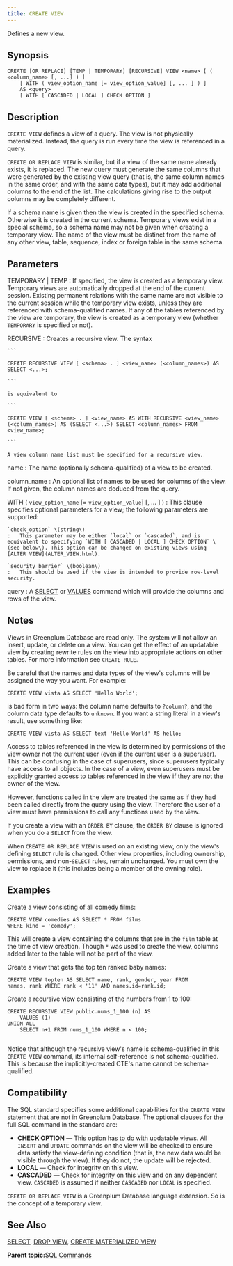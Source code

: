 ```yaml
---
title: CREATE VIEW 
---
```


Defines a new view.

## <a id="section2"></a>Synopsis 

``` {#sql_command_synopsis}
CREATE [OR REPLACE] [TEMP | TEMPORARY] [RECURSIVE] VIEW <name> [ ( <column_name> [, ...] ) ]
    [ WITH ( view_option_name [= view_option_value] [, ... ] ) ]
    AS <query>
    [ WITH [ CASCADED | LOCAL ] CHECK OPTION ]
```

## <a id="section3"></a>Description 

`CREATE VIEW` defines a view of a query. The view is not physically materialized. Instead, the query is run every time the view is referenced in a query.

`CREATE OR REPLACE VIEW` is similar, but if a view of the same name already exists, it is replaced. The new query must generate the same columns that were generated by the existing view query \(that is, the same column names in the same order, and with the same data types\), but it may add additional columns to the end of the list. The calculations giving rise to the output columns may be completely different.

If a schema name is given then the view is created in the specified schema. Otherwise it is created in the current schema. Temporary views exist in a special schema, so a schema name may not be given when creating a temporary view. The name of the view must be distinct from the name of any other view, table, sequence, index or foreign table in the same schema.

## <a id="section4"></a>Parameters 

TEMPORARY \| TEMP
:   If specified, the view is created as a temporary view. Temporary views are automatically dropped at the end of the current session. Existing permanent relations with the same name are not visible to the current session while the temporary view exists, unless they are referenced with schema-qualified names. If any of the tables referenced by the view are temporary, the view is created as a temporary view \(whether `TEMPORARY` is specified or not\).

RECURSIVE
:   Creates a recursive view. The syntax

    ```
    
    CREATE RECURSIVE VIEW [ <schema> . ] <view_name> (<column_names>) AS SELECT <...>;
    
    ```

    is equivalent to

    ```
    
    CREATE VIEW [ <schema> . ] <view_name> AS WITH RECURSIVE <view_name> (<column_names>) AS (SELECT <...>) SELECT <column_names> FROM <view_name>;
    
    ```

    A view column name list must be specified for a recursive view.

name
:   The name \(optionally schema-qualified\) of a view to be created.

column\_name
:   An optional list of names to be used for columns of the view. If not given, the column names are deduced from the query.

WITH \( `view_option_name` \[= `view_option_value`\] \[, ... \] \)
:   This clause specifies optional parameters for a view; the following parameters are supported:

    `check_option` \(string\)
    :   This parameter may be either `local` or `cascaded`, and is equivalent to specifying `WITH [ CASCADED | LOCAL ] CHECK OPTION` \(see below\). This option can be changed on existing views using [ALTER VIEW](ALTER_VIEW.html).

    `security_barrier` \(boolean\)
    :   This should be used if the view is intended to provide row-level security.

query
:   A [SELECT](SELECT.html) or [VALUES](VALUES.html) command which will provide the columns and rows of the view.

## <a id="section5"></a>Notes 

Views in Greenplum Database are read only. The system will not allow an insert, update, or delete on a view. You can get the effect of an updatable view by creating rewrite rules on the view into appropriate actions on other tables. For more information see `CREATE RULE`.

Be careful that the names and data types of the view's columns will be assigned the way you want. For example:

```
CREATE VIEW vista AS SELECT 'Hello World';
```

is bad form in two ways: the column name defaults to `?column?`, and the column data type defaults to `unknown`. If you want a string literal in a view's result, use something like:

```
CREATE VIEW vista AS SELECT text 'Hello World' AS hello;
```

Access to tables referenced in the view is determined by permissions of the view owner not the current user \(even if the current user is a superuser\). This can be confusing in the case of superusers, since superusers typically have access to all objects. In the case of a view, even superusers must be explicitly granted access to tables referenced in the view if they are not the owner of the view.

However, functions called in the view are treated the same as if they had been called directly from the query using the view. Therefore the user of a view must have permissions to call any functions used by the view.

If you create a view with an `ORDER BY` clause, the `ORDER BY` clause is ignored when you do a `SELECT` from the view.

When `CREATE OR REPLACE VIEW` is used on an existing view, only the view's defining `SELECT` rule is changed. Other view properties, including ownership, permissions, and non-`SELECT` rules, remain unchanged. You must own the view to replace it \(this includes being a member of the owning role\).

## <a id="section6"></a>Examples 

Create a view consisting of all comedy films:

```
CREATE VIEW comedies AS SELECT * FROM films 
WHERE kind = 'comedy';
```

This will create a view containing the columns that are in the `film` table at the time of view creation. Though `*` was used to create the view, columns added later to the table will not be part of the view.

Create a view that gets the top ten ranked baby names:

```
CREATE VIEW topten AS SELECT name, rank, gender, year FROM 
names, rank WHERE rank < '11' AND names.id=rank.id;
```

Create a recursive view consisting of the numbers from 1 to 100:

```
CREATE RECURSIVE VIEW public.nums_1_100 (n) AS
    VALUES (1)
UNION ALL
    SELECT n+1 FROM nums_1_100 WHERE n < 100;
      
```

Notice that although the recursive view's name is schema-qualified in this `CREATE VIEW` command, its internal self-reference is not schema-qualified. This is because the implicitly-created CTE's name cannot be schema-qualified.

## <a id="section7"></a>Compatibility 

The SQL standard specifies some additional capabilities for the `CREATE VIEW` statement that are not in Greenplum Database. The optional clauses for the full SQL command in the standard are:

-   **CHECK OPTION** — This option has to do with updatable views. All `INSERT` and `UPDATE` commands on the view will be checked to ensure data satisfy the view-defining condition \(that is, the new data would be visible through the view\). If they do not, the update will be rejected.
-   **LOCAL** — Check for integrity on this view.
-   **CASCADED** — Check for integrity on this view and on any dependent view. `CASCADED` is assumed if neither `CASCADED` nor `LOCAL` is specified.

`CREATE OR REPLACE VIEW` is a Greenplum Database language extension. So is the concept of a temporary view.

## <a id="section8"></a>See Also 

[SELECT](SELECT.html), [DROP VIEW](DROP_VIEW.html), [CREATE MATERIALIZED VIEW](CREATE_MATERIALIZED_VIEW.html)

**Parent topic:**[SQL Commands](../sql_commands/sql_ref.html)

